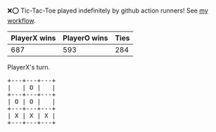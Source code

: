 :x::o: Tic-Tac-Toe played indefinitely by github action runners! See [my workflow](.github/workflows/play.yaml).

|PlayerX wins|PlayerO wins|Ties|
|-|-|-|
|687|593|284|

PlayerX's turn.

<pre>
+---+---+---+
|   | O |   |
+---+---+---+
| O | O |   |
+---+---+---+
| X | X | X |
+---+---+---+
</pre>